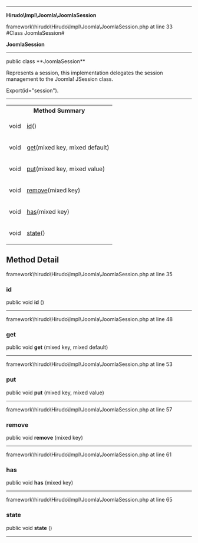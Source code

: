 
- - -

**Hirudo\Impl\Joomla\JoomlaSession**
<div class="location">framework\hirudo\Hirudo\Impl\Joomla\JoomlaSession.php at line 33</div>
#Class JoomlaSession#

**JoomlaSession**


- - -

<p class="signature">public  class **JoomlaSession**</p>

<div class="comment" id="overview_description"><p>Represents a session, this implementation delegates the session management to
the Joomla! JSession class.</p></div>

<dl>
<dt>Export(id="session").</dt>
</dl>

- - -

<table id="summary_method">
<tr><th colspan="2">Method Summary</th></tr>
<tr>
<td class="type">  void</td>
<td class="description"><p class="name"><a href="#id">id</a>()</p></td>
</tr>
<tr>
<td class="type">  void</td>
<td class="description"><p class="name"><a href="#get">get</a>(mixed key, mixed default)</p></td>
</tr>
<tr>
<td class="type">  void</td>
<td class="description"><p class="name"><a href="#put">put</a>(mixed key, mixed value)</p></td>
</tr>
<tr>
<td class="type">  void</td>
<td class="description"><p class="name"><a href="#remove">remove</a>(mixed key)</p></td>
</tr>
<tr>
<td class="type">  void</td>
<td class="description"><p class="name"><a href="#has">has</a>(mixed key)</p></td>
</tr>
<tr>
<td class="type">  void</td>
<td class="description"><p class="name"><a href="#state">state</a>()</p></td>
</tr>
</table>

<h2 id="detail_method">Method Detail</h2>
<div class="location">framework\hirudo\Hirudo\Impl\Joomla\JoomlaSession.php at line 35</div>
<h3 id="id()">id</h3>

public  void **id** ()<div class="details">
</div>

- - -

<div class="location">framework\hirudo\Hirudo\Impl\Joomla\JoomlaSession.php at line 48</div>
<h3 id="get()">get</h3>

public  void **get** (mixed key, mixed default)<div class="details">
</div>

- - -

<div class="location">framework\hirudo\Hirudo\Impl\Joomla\JoomlaSession.php at line 53</div>
<h3 id="put()">put</h3>

public  void **put** (mixed key, mixed value)<div class="details">
</div>

- - -

<div class="location">framework\hirudo\Hirudo\Impl\Joomla\JoomlaSession.php at line 57</div>
<h3 id="remove()">remove</h3>

public  void **remove** (mixed key)<div class="details">
</div>

- - -

<div class="location">framework\hirudo\Hirudo\Impl\Joomla\JoomlaSession.php at line 61</div>
<h3 id="has()">has</h3>

public  void **has** (mixed key)<div class="details">
</div>

- - -

<div class="location">framework\hirudo\Hirudo\Impl\Joomla\JoomlaSession.php at line 65</div>
<h3 id="state()">state</h3>

public  void **state** ()<div class="details">
</div>

- - -

